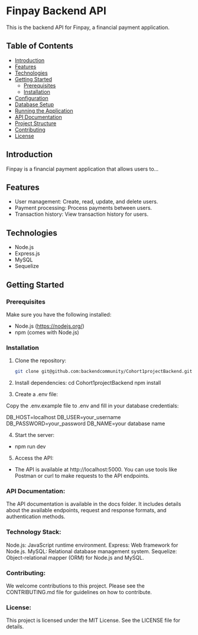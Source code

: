 # Finpay Backend API

This is the backend API for Finpay, a financial payment application.

## Table of Contents

- [Introduction](#introduction)
- [Features](#features)
- [Technologies](#technologies)
- [Getting Started](#getting-started)
  - [Prerequisites](#prerequisites)
  - [Installation](#installation)
- [Configuration](#configuration)
- [Database Setup](#database-setup)
- [Running the Application](#running-the-application)
- [API Documentation](#api-documentation)
- [Project Structure](#project-structure)
- [Contributing](#contributing)
- [License](#license)

## Introduction

Finpay is a financial payment application that allows users to...

## Features
- User management: Create, read, update, and delete users.
- Payment processing: Process payments between users.
- Transaction history: View transaction history for users.

## Technologies

- Node.js
- Express.js
- MySQL
- Sequelize

## Getting Started

### Prerequisites

Make sure you have the following installed:

- Node.js (https://nodejs.org/)
- npm (comes with Node.js)

### Installation

1. Clone the repository:

   ```bash
   git clone git@github.com:backendcommunity/Cohort1projectBackend.git

2. Install dependencies:
cd Cohort1projectBackend
npm install

3. Create a .env file:

Copy the .env.example file to .env and fill in your database credentials:

DB_HOST=localhost
DB_USER=your_username
DB_PASSWORD=your_password
DB_NAME=your database name

4. Start the server:
- npm run dev

5. Access the API:
* The API is available at http://localhost:5000. You can use tools like Postman or curl to make requests to the API endpoints.

### API Documentation:

The API documentation is available in the docs folder. It includes details about the available endpoints, request and response formats, and authentication methods.

### Technology Stack:

Node.js: JavaScript runtime environment.
Express: Web framework for Node.js.
MySQL: Relational database management system.
Sequelize: Object-relational mapper (ORM) for Node.js and MySQL.

### Contributing:

We welcome contributions to this project. Please see the CONTRIBUTING.md file for guidelines on how to contribute.

### License:

This project is licensed under the MIT License. See the LICENSE file for details.